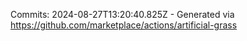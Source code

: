 Commits: 2024-08-27T13:20:40.825Z - Generated via https://github.com/marketplace/actions/artificial-grass
<br>
